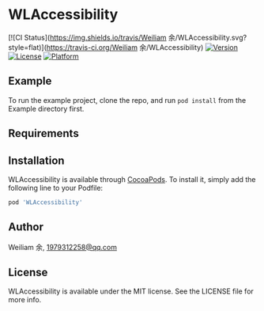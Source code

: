 # WLAccessibility

[![CI Status](https://img.shields.io/travis/Weiliam 余/WLAccessibility.svg?style=flat)](https://travis-ci.org/Weiliam 余/WLAccessibility)
[![Version](https://img.shields.io/cocoapods/v/WLAccessibility.svg?style=flat)](https://cocoapods.org/pods/WLAccessibility)
[![License](https://img.shields.io/cocoapods/l/WLAccessibility.svg?style=flat)](https://cocoapods.org/pods/WLAccessibility)
[![Platform](https://img.shields.io/cocoapods/p/WLAccessibility.svg?style=flat)](https://cocoapods.org/pods/WLAccessibility)

## Example

To run the example project, clone the repo, and run `pod install` from the Example directory first.

## Requirements

## Installation

WLAccessibility is available through [CocoaPods](https://cocoapods.org). To install
it, simply add the following line to your Podfile:

```ruby
pod 'WLAccessibility'
```

## Author

Weiliam 余, 1979312258@qq.com

## License

WLAccessibility is available under the MIT license. See the LICENSE file for more info.
